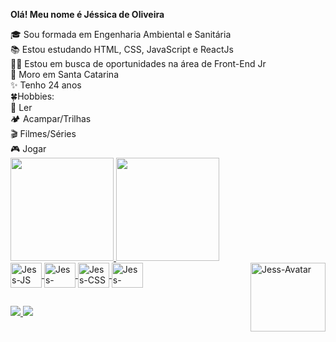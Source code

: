 **Olá! Meu nome é Jéssica de Oliveira**

<div>
 <div>
🎓 Sou formada em Engenharia Ambiental e Sanitária
<br>
📚 Estou estudando HTML, CSS, JavaScript e ReactJs
<br>
👩‍💻 Estou em busca de oportunidades na área de Front-End Jr
<br>
🏡 Moro em Santa Catarina
<br>
✨ Tenho 24 anos
 </div>
 <div >
🍀Hobbies: 
<br>
📘 Ler 
<br>
🏕️ Acampar/Trilhas
<br>
🎬 Filmes/Séries
<br>
🎮 Jogar
 </div>
</div>

<div >
 <a href="https://github.com/OliveiraJess">
  <img height="165em" src="https://github-readme-stats.vercel.app/api?username=OliveiraJess&show_icons=true&theme=dracula&include_all_commits=true&count_private=true"/> 
  <img height="165em" src="https://github-readme-stats.vercel.app/api/top-langs/?username=OliveiraJess&layout=compact&langs_count=16&theme=dracula"/>
</div>

 <div>
 <img align="center" height="40" width="50" alt="Jess-JS" src="https://cdn.jsdelivr.net/gh/devicons/devicon/icons/javascript/javascript-original.svg" />
 <img align="center" height="40" width="50" alt="Jess-HTML" src="https://cdn.jsdelivr.net/gh/devicons/devicon/icons/html5/html5-original.svg" />
 <img align="center" height="40" width="50" alt="Jess-CSS" src="https://cdn.jsdelivr.net/gh/devicons/devicon/icons/css3/css3-original.svg" />
 <img align="center" height="40" width="50" alt="Jess-React" src="https://cdn.jsdelivr.net/gh/devicons/devicon/icons/react/react-original.svg" />    
 <img align="right" height="110" width="120" alt="Jess-Avatar" src="https://i.picasion.com/pic92/1c0b7b5d00a6e920ce3b5774db36b962.gif"/>
 </div>

 ##
 
 <div>
  <a href="(https://www.linkedin.com/in/jessica-de-oliveira/">
  <img src="https://img.shields.io/badge/LinkedIn-0077B5?style=for-the-badge&logo=linkedin&logoColor=white"
  </a>
   <a href="(https://www.instagram.com/jeh_deoliveira/">
  <img src="https://img.shields.io/badge/Instagram-E4405F?style=for-the-badge&logo=instagram&logoColor=white"
  </a>
 </div>
   
